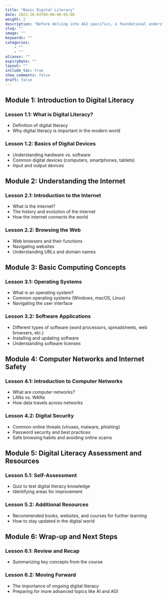 ```yaml
---
title: "Basic Digital Literacy"
date: 2023-10-03T00:00:00-05:00
weight: 2
description: "Before delving into AGI specifics, a foundational understanding of digital systems, the internet, and basic computing is crucial. This covers concepts like software, hardware, networks, and digital security."
slug: ""
image: ""
keywords: ""
categories: 
    - ""
    - ""
aliases: ""
expiryDate: ""
layout: ""
include_toc: true
show_comments: false
draft: false
---
```


## Module 1: Introduction to Digital Literacy

### Lesson 1.1: What is Digital Literacy?
* Definition of digital literacy
* Why digital literacy is important in the modern world

### Lesson 1.2: Basics of Digital Devices
* Understanding hardware vs. software
* Common digital devices (computers, smartphones, tablets)
* Input and output devices

## Module 2: Understanding the Internet

### Lesson 2.1: Introduction to the Internet
* What is the internet?
* The history and evolution of the internet
* How the internet connects the world

### Lesson 2.2: Browsing the Web
* Web browsers and their functions
* Navigating websites
* Understanding URLs and domain names

## Module 3: Basic Computing Concepts

### Lesson 3.1: Operating Systems
* What is an operating system?
* Common operating systems (Windows, macOS, Linux)
* Navigating the user interface

### Lesson 3.2: Software Applications
* Different types of software (word processors, spreadsheets, web browsers, etc.)
* Installing and updating software
* Understanding software licenses

## Module 4: Computer Networks and Internet Safety

### Lesson 4.1: Introduction to Computer Networks
* What are computer networks?
* LANs vs. WANs
* How data travels across networks

### Lesson 4.2: Digital Security
* Common online threats (viruses, malware, phishing)
* Password security and best practices
* Safe browsing habits and avoiding online scams

## Module 5: Digital Literacy Assessment and Resources

### Lesson 5.1: Self-Assessment
* Quiz to test digital literacy knowledge
* Identifying areas for improvement

### Lesson 5.2: Additional Resources
* Recommended books, websites, and courses for further learning
* How to stay updated in the digital world

## Module 6: Wrap-up and Next Steps

### Lesson 6.1: Review and Recap
* Summarizing key concepts from the course

### Lesson 6.2: Moving Forward
* The importance of ongoing digital literacy
* Preparing for more advanced topics like AI and AGI